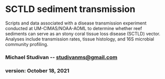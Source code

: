 # SCTLD sediment transmission

Scripts and data associated with a disease transmission experiment conducted at UM-CIMAS/NOAA-AOML to determine whether reef sediments can serve as an stony coral tissue loss disease (SCTLD) vector. Analyses include transmission rates, tissue histology, and 16S microbial community profiling.

### Michael Studivan -- <studivanms@gmail.com>
### version: October 18, 2021
